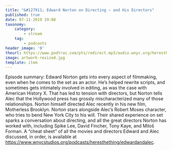 ```yaml
---
title: "&#127911; Edward Norton on Directing – and His Directors"
published: true
date: 07-11-2019 19:08
taxonomy:
    category:
        - stream
    tag:
        - podcasts
header_image: '0'
theurl: https://www.podtrac.com/pts/redirect.mp3/audio.wnyc.org/heresthething/heresthething102919_nortonpodrev.mp3
image: artwork-resized.jpg
template: item
--- 
```

Episode summary: Edward Norton gets into every aspect of filmmaking, even when he comes to the set as an actor. He’s helped rewrite scripts, and sometimes gets intimately involved in editing, as was the case with American History X. That has led to tension with directors, but Norton tells Alec that the Hollywood press has grossly mischaracterized many of those relationships. Norton himself directed Alec recently in his new film, Motherless Brooklyn. Norton stars alongside Alec’s Robert Moses character, who tries to bend New York City to his will. Their shared experience on set sparks a conversation about directing, and all the great directors Norton has worked with, including Spike Lee, David Fincher, Tony Kaye, and Miloš Forman. A “cheat sheet” of all the movies and directors Edward and Alec discussed, in order, is available at https://www.wnycstudios.org/podcasts/heresthething/edwardandalec.
